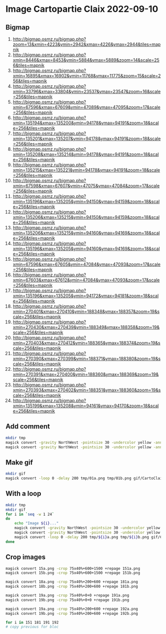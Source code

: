 # Image Cartopartie Claix 2022-09-10

## Bigmap

1. http://bigmap.osmz.ru/bigmap.php?zoom=13&xmin=4223&ymin=2942&xmax=4226&ymax=2944&tiles=mapnik
2. http://bigmap.osmz.ru/bigmap.php?xmin=8446&xmax=8453&ymin=5884&ymax=5889&zoom=14&scale=256&tiles=mapnik
3. http://bigmap.osmz.ru/bigmap.php?xmin=16895&xmax=16902&ymin=11768&ymax=11775&zoom=15&scale=256&tiles=mapnik
4. http://bigmap.osmz.ru/bigmap.php?xmin=33796&xmax=33804&ymin=23537&ymax=23547&zoom=16&scale=256&tiles=mapnik
5. http://bigmap.osmz.ru/bigmap.php?xmin=67596&xmax=67609&ymin=47089&ymax=47095&zoom=17&scale=256&tiles=mapnik
6. http://bigmap.osmz.ru/bigmap.php?xmin=135194&xmax=135200&ymin=94178&ymax=94191&zoom=18&scale=256&tiles=mapnik
7. http://bigmap.osmz.ru/bigmap.php?xmin=135201&xmax=135207&ymin=94178&ymax=94191&zoom=18&scale=256&tiles=mapnik
8. http://bigmap.osmz.ru/bigmap.php?xmin=135208&xmax=135214&ymin=94178&ymax=94191&zoom=18&scale=256&tiles=mapnik
9. http://bigmap.osmz.ru/bigmap.php?xmin=135215&xmax=135221&ymin=94178&ymax=94191&zoom=18&scale=256&tiles=mapnik
10. http://bigmap.osmz.ru/bigmap.php?xmin=67598&xmax=67607&ymin=47075&ymax=47084&zoom=17&scale=256&tiles=mapnik
11. http://bigmap.osmz.ru/bigmap.php?xmin=135196&xmax=135205&ymin=94150&ymax=94159&zoom=18&scale=256&tiles=mapnik
12. http://bigmap.osmz.ru/bigmap.php?xmin=135206&xmax=135215&ymin=94150&ymax=94159&zoom=18&scale=256&tiles=mapnik
13. http://bigmap.osmz.ru/bigmap.php?xmin=135206&xmax=135215&ymin=94160&ymax=94169&zoom=18&scale=256&tiles=mapnik
14. http://bigmap.osmz.ru/bigmap.php?xmin=135196&xmax=135205&ymin=94160&ymax=94169&zoom=18&scale=256&tiles=mapnik
15. http://bigmap.osmz.ru/bigmap.php?xmin=67596&xmax=67605&ymin=47084&ymax=47093&zoom=17&scale=256&tiles=mapnik
16. http://bigmap.osmz.ru/bigmap.php?xmin=67603&xmax=67612&ymin=47084&ymax=47093&zoom=17&scale=256&tiles=mapnik
17. http://bigmap.osmz.ru/bigmap.php?xmin=135196&xmax=135205&ymin=94172&ymax=94181&zoom=18&scale=256&tiles=mapnik
18. http://bigmap.osmz.ru/bigmap.php?xmin=270401&xmax=270410&ymin=188348&ymax=188357&zoom=19&scale=256&tiles=mapnik
19. http://bigmap.osmz.ru/bigmap.php?xmin=270430&xmax=270439&ymin=188349&ymax=188358&zoom=19&scale=256&tiles=mapnik
20. http://bigmap.osmz.ru/bigmap.php?xmin=270403&xmax=270412&ymin=188365&ymax=188374&zoom=19&scale=256&tiles=mapnik
21. http://bigmap.osmz.ru/bigmap.php?xmin=270390&xmax=270399&ymin=188371&ymax=188380&zoom=19&scale=256&tiles=mapnik
22. http://bigmap.osmz.ru/bigmap.php?xmin=270391&xmax=270400&ymin=188360&ymax=188369&zoom=19&scale=256&tiles=mapnik
23. http://bigmap.osmz.ru/bigmap.php?xmin=270393&xmax=270402&ymin=188351&ymax=188360&zoom=19&scale=256&tiles=mapnik
24. http://bigmap.osmz.ru/bigmap.php?xmin=135199&xmax=135208&ymin=94161&ymax=94170&zoom=18&scale=256&tiles=mapnik

## Add comment

```sh
mkdir tmp
magick convert -gravity NorthWest -pointsize 30 -undercolor yellow -annotate +10+10 "Avant" 01a.png tmp/01a.png
magick convert -gravity NorthWest -pointsize 30 -undercolor yellow -annotate +10+10 "Après" 01b.png tmp/01b.png
```

## Make gif

```sh
mkdir gif
magick convert -loop 0 -delay 200 tmp/01a.png tmp/01b.png gif/CartoClaix2022-01.gif
```

## With a loop
```sh
mkdir tmp
mkdir gif
for i in `seq -w 1 24`
do
    echo "Image ${i}..."
    magick convert -gravity NorthWest -pointsize 30 -undercolor yellow -annotate +10+10 "Avant" ${i}a.png tmp/${i}a.png
    magick convert -gravity NorthWest -pointsize 30 -undercolor yellow -annotate +10+10 "Après" ${i}b.png tmp/${i}b.png
    magick convert -loop 0 -delay 200 tmp/${i}a.png tmp/${i}b.png gif/CartoClaix2022-${i}.gif
done
```

## Crop images
```sh
magick convert 15a.png -crop 75x40%+600+1500 +repage 151a.png
magick convert 15b.png -crop 75x40%+600+1500 +repage 151b.png

magick convert 18a.png -crop 75x40%+200+600 +repage 181a.png
magick convert 18b.png -crop 75x40%+200+600 +repage 181b.png

magick convert 19a.png -crop 75x40%+0+0 +repage 191a.png
magick convert 19b.png -crop 75x40%+0+0 +repage 191b.png

magick convert 19a.png -crop 75x40%+200+600 +repage 192a.png
magick convert 19b.png -crop 75x40%+200+600 +repage 192b.png

for i in 151 181 191 192
# copy previous for bloc
```